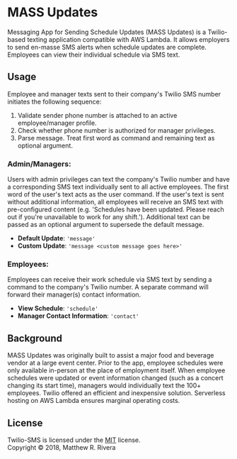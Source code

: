 MASS Updates
============

Messaging App for Sending Schedule Updates (MASS Updates) is a Twilio-based texting application compatible with AWS Lambda. It allows employers to send en-masse SMS alerts when schedule updates are complete. Employees can view their individual schedule via SMS text.

Usage
--------
Employee and manager texts sent to their company's Twilio SMS number initiates the following sequence:

 1. Validate sender phone number is attached to an active employee/manager profile.
 2. Check whether phone number is authorized for manager privileges.
 3. Parse message. Treat first word as command and remaining text as optional argument.

### Admin/Managers:
Users with admin privileges can text the company's Twilio number and have a corresponding SMS text individually sent to all active employees. The first word of the user's text acts as the user command. If the user's text is sent without additional information, all employees will receive an SMS text with pre-configured content (e.g. 'Schedules have been updated. Please reach out if you're unavailable to work for any shift.'). Additional text can be passed as an optional argument to supersede the default message.

 - **Default Update**: `'message'`
 - **Custom Update**: `'message <custom message goes here>'`

### Employees:
Employees can receive their work schedule via SMS text by sending a command to the company's Twilio number. A separate command will forward their manager(s) contact information.

 - **View Schedule**: `'schedule'`
 - **Manager Contact Information**: `'contact'`

Background
--------
MASS Updates was originally built to assist a major food and beverage vendor at a large event center. Prior to the app, employee schedules were only available in-person at the place of employment itself. When employee schedules were updated or event information changed (such as a concert changing its start time), managers would individually text the 100+ employees. Twilio offered an efficient and inexpensive solution. Serverless hosting on AWS Lambda ensures marginal operating costs.

License
--------
Twilio-SMS is licensed under the [MIT](#) license.  
Copyright &copy; 2018, Matthew R. Rivera

